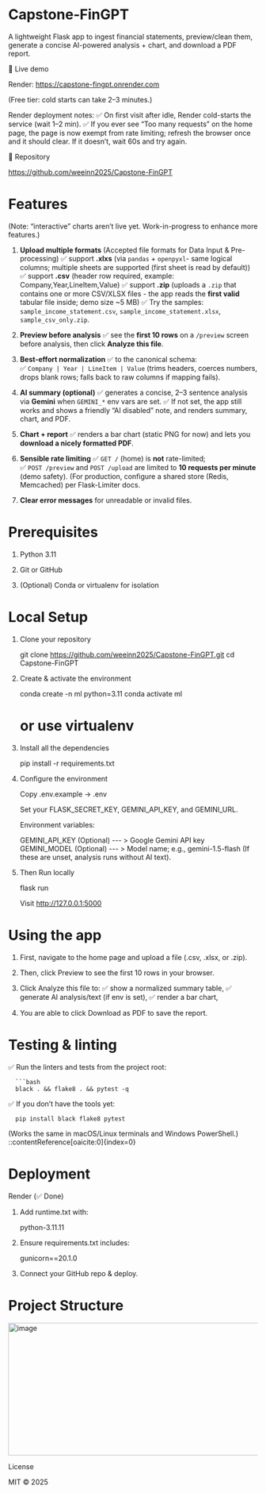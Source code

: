 Capstone‑FinGPT
===============

A lightweight Flask app to ingest financial statements, preview/clean them, generate a concise AI-powered analysis + chart, and download a PDF report.

🚀 Live demo

Render: https://capstone-fingpt.onrender.com

(Free tier: cold starts can take 2–3 minutes.)

Render deployment notes:
✅   On first visit after idle, Render cold-starts the service (wait 1–2 min).
✅   If you ever see “Too many requests” on the home page, the page is now exempt from rate limiting; refresh the browser once and it should clear. If it doesn’t, wait 60s and try again.


📘 Repository

https://github.com/weeinn2025/Capstone-FinGPT


Features
========
(Note: “interactive” charts aren’t live yet.  Work-in-progress to enhance more features.)

1.   **Upload multiple formats**
     (Accepted file formats for Data Input & Pre-processing)
     ✅  support **.xlxs**  (via `pandas` + `openpyxl`- same logical columns; multiple sheets are supported (first sheet is read by default))
     ✅  support **.csv**   (header row required, example: Company,Year,LineItem,Value)
     ✅  support **.zip**   (uploads a `.zip` that contains one or more CSV/XLSX files - the app reads the **first valid** tabular file inside; demo size ~5 MB)
     ✅  Try the samples:   `sample_income_statement.csv`, `sample_income_statement.xlsx`, `sample_csv_only.zip`.

3.   **Preview before analysis**
     ✅  see the **first 10 rows** on a `/preview` screen before analysis, then click **Analyze this file**.

4.   **Best-effort normalization**
     ✅  to the canonical schema:  
     ✅  `Company | Year | LineItem | Value` (trims headers, coerces numbers, drops blank rows; falls back to raw columns if mapping fails).
 
5.   **AI summary (optional)**
     ✅  generates a concise, 2–3 sentence analysis via **Gemini** when `GEMINI_*` env vars are set.
     ✅  If not set, the app still works and shows a friendly “AI disabled” note, and renders summary, chart, and PDF.

6.   **Chart + report**
     ✅  renders a bar chart (static PNG for now) and lets you **download a nicely formatted PDF**.

7.   **Sensible rate limiting**
     ✅  `GET /` (home) is **not** rate-limited;  
     ✅  `POST /preview` and `POST /upload` are limited to **10 requests per minute** (demo safety).
          (For production, configure a shared store (Redis, Memcached) per Flask-Limiter docs.  

8.   **Clear error messages** for unreadable or invalid files.


Prerequisites
=============

1.   Python 3.11

2.   Git or GitHub

3.   (Optional) Conda or virtualenv for isolation


Local Setup
===========

1.   Clone your repository

     git clone https://github.com/weeinn2025/Capstone-FinGPT.git
     cd Capstone-FinGPT

2.   Create & activate the environment

     conda create -n ml python=3.11
     conda activate ml
     # or use virtualenv

3.   Install all the dependencies

     pip install -r requirements.txt

4.   Configure the environment

     Copy .env.example → .env

     Set your FLASK_SECRET_KEY, GEMINI_API_KEY, and GEMINI_URL.

     Environment variables:
     
     GEMINI_API_KEY	(Optional)  --- >  Google Gemini API key
     GEMINI_MODEL	(Optional)  --- >  Model name; e.g., gemini-1.5-flash
     (If these are unset, analysis runs without AI text).

6.   Then Run locally

     flask run

     Visit http://127.0.0.1:5000


Using the app
=============

1.   First, navigate to the home page and upload a file (.csv, .xlsx, or .zip).

2.   Then, click Preview to see the first 10 rows in your browser.

3.   Click Analyze this file to:
     ✅   show a normalized summary table,
     ✅   generate AI analysis/text (if env is set),
     ✅   render a bar chart,

4.   You are able to click Download as PDF to save the report.


Testing & linting
=================
✅   Run the linters and tests from the project root:

      ```bash
      black . && flake8 . && pytest -q

✅   If you don’t have the tools yet:
      
      pip install black flake8 pytest

(Works the same in macOS/Linux terminals and Windows PowerShell.)
::contentReference[oaicite:0]{index=0}


Deployment
==========
Render (✅ Done)

1.   Add runtime.txt with:

     python-3.11.11

2.   Ensure requirements.txt includes:

     gunicorn==20.1.0

3.   Connect your GitHub repo & deploy.


Project Structure
=================

<img width="756" height="267" alt="image" src="https://github.com/user-attachments/assets/935e3aa1-a01d-4b04-9490-645c9f6ad5ec" />


License

MIT © 2025

